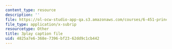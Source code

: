 ```yaml
---
content_type: resource
description: ''
file: https://ol-ocw-studio-app-qa.s3.amazonaws.com/courses/6-451-principles-of-digital-communication-ii-spring-2005/4825a7e6368e7396bf2362dd9c1cb442_Nnj9lHePqKM.srt
file_type: application/x-subrip
resourcetype: Other
title: 3play caption file
uid: 4825a7e6-368e-7396-bf23-62dd9c1cb442
---
```

